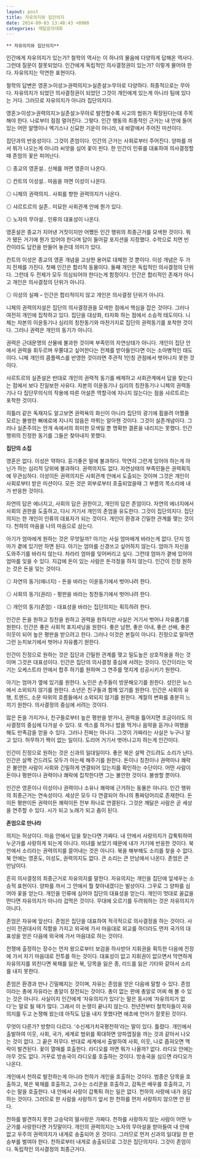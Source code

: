 ```yaml
---
layout: post
title: 자유의지와 집단의지
date: 2014-09-03 13:48:43 +0900
categories: 깨달음의대화
---
```

 
    ** 자유의지와 집단의지** 

  


인간에게 자유의지가 있는가? 철학의 역사는 이 하나의 물음에 다양하게 답해온 역사다. 그런데 질문이 잘못되었다. 인간에게 독립적인 의사결정권이 있는가? 이렇게 물어야 한다. 자유의지는 막연한 표현이다. 

  


철학의 답변은 영혼≫이성≫권력의지≫실존설≫무아로 다양하다. 최종적으로는 무아다. 자유의지가 되었던 의사결정권이 되었던 그것이 개인에게 있는게 아니라 팀에 있다는 거다. 그러므로 자유의지가 아니라 집단의지다. 

  


영혼≫이성≫권력의지≫실존설≫무아로 발전할수록 사고의 범위가 확장된다는데 주목해야 한다. 나로부터 점점 멀어진다. 그렇다. 인간 행동의 최종적인 근거는 내 안에 들어있는 어떤 알맹이나 엑기스나 신묘한 기운이 아니라, 내 바깥에서 주어진 미션이다. 

  


집단과의 반응성이다. 그것이 존엄이다. 인간의 근거는 사회로부터 주어진다. 양파를 까서 뭐가 나오는게 아니라 씨앗을 심어 꽃이 핀다. 한 인간이 인류를 대표하여 의사결정할 때 존엄의 꽃은 피어난다. 

  


◎ 종교의 영혼설.. 신체를 까면 영혼이 나온다.   
      
◎ 칸트의 이성설.. 마음을 까면 이성이 나온다.   
      
◎ 니체의 권력의지.. 사회를 향한 권력의지가 나온다.   
      
◎ 샤르트르의 실존.. 미묘한 사회관계 안에 뭔가 있다.   
      
◎ 노자의 무아설.. 인류의 대표성이 나온다. 

  


영혼설은 종교가 지어낸 거짓이지만 어쨌든 인간 행위의 최종근거를 모색한 것이다. 뭐가 됐든 거기에 뭔가 있어야 한다며 답이 들어갈 포지션을 지정했다. 수학으로 치면 빈 칸이라도 답칸을 만들어 놓은데 의미가 있다. 

  


칸트의 이성은 종교의 영혼 개념을 고상한 용어로 대체한 것 뿐이다. 이성 개념은 두 가지 전제를 가진다. 첫째 인간은 합리적 동물이다. 둘째 개인은 독립적인 의사결정의 단위다. 그런데 두 전제가 모두 의심되어야 한다는게 함정이다. 인간은 합리적인 존재가 아니고 개인은 의사결정의 단위가 아니다. 

  


◎ 이성의 실패 – 인간은 합리적이지 않고 개인은 의사결정 단위가 아니다. 

  


니체의 권력의지설은 집단의 의사결정권을 모색한 점에서 핵심을 잡은 것이다. 그러나 여전히 개인에 집착하고 있다. 집단을 대상화, 타자화 하는 점에서 소승적 태도이다. 니체는 자본의 이윤동기나 심리의 칭찬동기와 마찬가지로 집단의 권력동기를 포착한 것이다. 그러나 권력은 개인의 동기가 아니다. 

  


권력은 근대문명의 산물에 불과한 것이며 부족민의 자연상태가 아니다. 개인이 집단 안에서 권력을 휘두르며 우쭐대고 싶어한다는 전제를 받아들인다면 이는 소아병적인 태도이다. 니체 개인의 콤플렉스를 반영한 것이라면 주관적 1인칭 관점에서 벗어나지 못한 것이다. 

  


샤르트르의 실존설은 반대로 개인의 권력적 동기를 배제하고 사회관계에서 답을 찾는다는 점에서 보다 진일보한 사유다. 자본의 이윤동기나 심리의 칭찬동기나 니체의 권력동기나 다 집단무의식의 작용에 따른 어설픈 역할극에 지나지 않는다는 점을 샤르트르는 포착한 것이다. 

  


히틀러 같은 독재자도 알고보면 권력욕의 화신이 아니라 집단의 광기에 휩쓸려 어쩔줄 모르는 불쌍한 삐에로에 지나지 않음은 까뮈는 알아챈 것이다. 그것이 실존개념이다. 그러나 실존주의는 안개 속에서의 희미한 모색일 뿐 명확한 결론을 내리지는 못했다. 인간 행위의 진정한 동기를 그들은 찾아내지 못했다. 

  


**집단의 소집** 

  


영혼은 없다. 이성은 약하다. 듣기좋은 말에 불과하다. 막연히 그런게 있어야 하는게 아닌가 하는 심리적 당위에 불과하다. 권력의지도 없다. 자연상태의 부족민들은 권력획득에 무관심하다. 이성이든 권력의지든 사회관계 안에서 도출되는 것이며 그것은 개인이 사회로부터 받은 미션이다. 모든 것은 외부로부터 호출되었을때 그 부름의 목소리에 내가 반응한 것이다. 

  


자연의 답은 에너지고, 사회의 답은 권한이고, 개인의 답은 존엄이다. 자연의 에너지에서 사회의 권한을 도출하고, 다시 거기서 개인의 존엄을 유도한다. 그것이 집단의지다. 집단의지는 한 개인이 인류의 대표자가 되는 것이다. 개인이 환경과 긴밀한 관계를 맺는 것이다. 천하의 마음을 나의 마음으로 삼는다. 

  


아기가 엄마에게 원하는 것은 무엇일까? 아기는 사실 엄마에게 바라는게 없다. 단지 엄마가 곁에 있기만 하면 된다. 아기는 엄마를 신경쓰고 싶어하지 않는다. 엄마가 자신을 도와주기를 바라지 않는다. 차라리 엄마를 잊어버리고 싶다. 그런데 엄마가 곁에 있어야 엄마를 잊을 수 있다. 지갑에 돈이 있는 사람은 돈걱정을 하지 않는다. 인간이 진정 원하는 것은 돈을 잊는 것이다. 

  


◎ 자연의 동기(에너지) - 돈을 바라는 이윤동기에서 벗어나려 한다.   
      
◎ 사회의 동기(권리) - 평판을 바라는 칭찬동기에서 벗어나려 한다.   
      
◎ 개인의 동기(존엄) - 대표성을 바라는 집단의지는 획득하려 한다. 

  


인간은 돈을 원하고 칭찬을 원하고 권력을 원하지만 사실은 거기서 벗어나 자유롭기를 원한다. 인간은 좋은 사회적 포지셔닝을 원한다. 좋은 남편, 좋은 아내, 좋은 선배, 좋은 이웃이 되어 높은 평판을 받으려고 한다. 그러나 이것은 본질이 아니다. 진정으로 말하면 그런 눈치보기에서 벗어나 자유롭기 원한다. 

  


인간이 진정으로 원하는 것은 집단과 긴밀한 관계를 맺고 밀도높은 상호작용을 하는 것이며 그것은 대표성이다. 인간은 집단의 의사결정 중심에 서려는 것이다. 인간이라는 악기는 오케스트라 안에서 합주 하기를 원하며 그 연주를 멋지게 성공시키기 원한다. 

  


아기는 엄마가 옆에 있기를 원한다. 노인은 손주들이 방문해오기를 원한다. 성인은 뉴스에서 소외되지 않기를 원한다. 소년은 친구들과 함께 있기를 원한다. 인간은 사회의 유행, 트렌드, 소문 따위의 흐름들에서 소외되지 않기를 원한다. 계절의 변화를 충분히 느끼기 원한다. 의사결정의 중심에 서려는 것이다. 

  


많은 돈을 가지거나, 친구들로부터 높은 평판을 받거나, 권력을 틀어지면 조금이라도 의사결정의 중심에 다가설 수 있다. 또 섹스를 하거나 밥을 먹거나 음악을 듣거나 여행을 해도 만족감을 얻을 수 있다. 그러나 진짜는 아니다. 그것이 가짜라는 사실은 누구나 알고 있다. 허무하기 짝이 없는 일이다. 도리어 거기서 벗어나고자 하는게 인간이다. 

  


인간이 진정으로 원하는 것은 신과의 일대일이다. 좋은 북은 살짝 건드려도 소리가 난다. 인간은 살짝 건드려도 모두가 아는체 해주기를 원한다. 돈이나 칭찬이나 권력이나 쾌락은 불안한 사람이 사회와 긴밀하게 연결되어 있는지를 확인하는 수단이다. 어떤 사람이 돈이나 평판이나 권력이나 쾌락에 집착한다면 그는 불안한 것이다. 불쌍할 뿐이다. 

  


인간은 영혼이나 이성이나 권력이나 소유나 쾌락에 근거하는 동물은 아니다. 인간 행위의 최종근거는 연속성이다. 세상은 모두 다 연결되어 하나의 통짜덩어리로 존재한다. 돈이든 평판이든 권력이든 쾌락이든 전부 하나로 연결된다. 그것은 깨달은 사람은 곧 세상을 연주할 수 있다. 시가 되고 노래가 되고 춤이 된다. 

  


**존엄으로 만나라** 

  


의지는 허상이다. 마음 안에서 답을 찾는다면 가짜다. 내 안에서 사랑의지가 갑툭튀하여 누군가를 사랑하게 되는게 아니다. 미녀를 보았기 때문에 내가 거기에 반응한 것이다. 북 안에서 소리라는 권력의지를 끌어내는 것은 아니다. 북을 해부해도 소리를 찾을 수 없다. 북 안에는 영혼도, 이성도, 권력의지도 없다. 큰 소리는 큰 만남에서 나온다. 존엄은 큰 만남이다. 

  


흔히 의사결정의 최종근거로 자유의지를 말한다. 자유의지는 개인을 집단에 앞세우는 소승적 표현이다. 양파를 까서 그 안에서 뭘 찾아내겠다는 발상이다. 그꾸로 그 양파를 심어야 꽃을 얻는다. 개인을 인류에 심어야 집단의 대표성을 얻는다. 개인이 멋대로 꼴값을 떤다면 자유의지가 아니라 겁먹은 것이다. 무대에 오르기를 두려워하는 것은 자유의지가 아니다. 

  


존엄은 자유에 앞선다. 존엄은 집단을 대표하여 적극적으로 의사결정을 하는 것이다. 사신이 전권대사의 직함을 가지고 외국에 가서 마음대로 외교를 하더라도 먼저 국가의 대표성을 얻은 다음에 외국에 가서 마음대로 하는 것이다. 

  


전쟁에 출정하는 장수는 먼저 왕으로부터 보검을 하사받아 지휘권을 획득한 다음에 전장에 가서 자기 마음대로 전투를 하는 것이다. 대표성이 없고 지휘권이 없으면서 막연하게 자유의지를 외친다면 북채를 잃은 북, 당목을 잃은 종, 리드를 잃은 기타와 같아서 소리를 내지 못한다. 

  


존엄은 환경과 만나 긴밀해지는 것이며, 자유는 존엄을 얻은 다음에 말할 수 있다. 존엄이라는 총에 자유라는 총알이 장전되는 것이다. 총이 없는 판에 총알로 어찌 해 볼 수 있는 것은 아니다. 사실이지 인간에게 ‘자유의지가 있다’는 말은 동시에 ‘자유의지가 없다’는 말로 될 때가 많다. 그래서 이 논쟁이 끝나지 않는다. 천년전부터 철학자들이 자유의지를 두고 논쟁해 왔는데 아직도 답을 내지 못했다면 애초에 언어가 잘못된 것이다. 

  


무엇이 다른가? 방향이 다르다. ‘수신제가치국평천하’라는 말이 있다. 틀렸다. 개인에서 출발하여 이웃, 사회, 국가, 세계로 범위를 확대하면 양파껍질을 까는 것과 같아서 나오는 것이 없다. 그 끝은 허무다. 반대로 세계에서 출발하여 사회, 이웃, 나로 좁혀오면 맥락이 발견된다. 꽃이 열매를 호출한다. 라디오를 까면 뭐가 나올까? 없다. 라디오 안에는 아무 것도 없다. 거꾸로 방송국이 라디오를 호출하는 것이다. 방송국을 심으면 라디오가 나온다. 

  


개인에서 천하로 발전하는게 아니라 천하가 개인을 호출하는 것이다. 범종은 당목을 호출하고, 북은 북채를 호출하고, 고수는 소리꾼을 호출하고, 감독은 배우를 호출하고, 기수는 말을 호출한다. 내 안에서 사랑이 갑툭튀 하는 일은 없다. 천하의 사랑에 내가 응답하는 것이다. 그러므로 한 사람을 사랑하기 앞서 한 천하를 먼저 사랑하지 않으면 안 된다. 

  


천하를 발견하지 못한 고승덕의 딸사랑은 가짜다. 천하를 사랑하지 않는 사람이 어떤 누군가를 사랑한다면 거짓말이다. 개인의 권력의지는 노자의 무아설을 받아들여 내 안에 없고 우주의 권력의지가 내게로 송출되어 온 것이다. 그러므로 먼저 신과의 일대일 한 판 승부를 벌여야 한다. 천하로부터 내게로 송출되므로 그것은 집단의지다. 그것이 존엄이다. 독립적인 의사결정의 최종근거다.
